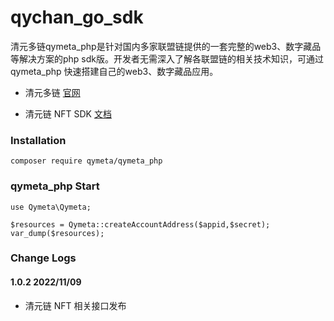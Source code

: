 # qychan_go_sdk


清元多链qymeta_php是针对国内多家联盟链提供的一套完整的web3、数字藏品等解决方案的php sdk版。开发者无需深入了解各联盟链的相关技术知识，可通过qymeta_php 快速搭建自己的web3、数字藏品应用。

* 清元多链 [官网](http://openqkl.newmin.cn/)

* 清元链 NFT SDK [文档](https://github.com/qymeta/qymeta_php/blob/main/doc/qymeta_php.md)


### Installation
```
composer require qymeta/qymeta_php
```



### qymeta_php Start

```
use Qymeta\Qymeta;

$resources = Qymeta::createAccountAddress($appid,$secret);
var_dump($resources);
```

### Change Logs

#### 1.0.2 2022/11/09

* 清元链 NFT 相关接口发布

